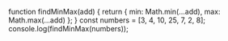 function findMinMax(add) {
  return {
    min: Math.min(...add),
    max: Math.max(...add)
  };
}
const numbers = [3, 4, 10, 25, 7, 2, 8];
console.log(findMinMax(numbers));
